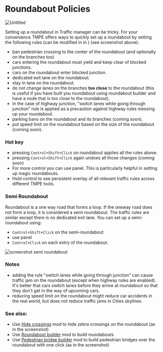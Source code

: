 # Roundabout Policies

![Untitled](https://user-images.githubusercontent.com/26344691/81202134-d2269400-8fce-11ea-9ec2-80e2d29b0ae7.png)

Setting up a roundabout in Traffic manager can be tricky. For your convenience TMPE offers ways to quickly set up a
roundabout by setting the following rules (can be modified in [](Policies.md) in [](Settings.md)) (see screenshot
above):

* ban pedestrian crossing to the center of the roundabout (and optionally on the branches too)
* cars entering the roundabout must yield and keep clear of blocked junctions.
* cars on the roundabout enter blocked junction.
* dedicated exit lane on the roundabout.
* stay in lane on the roundabout.
* do not change lanes on the branches **too close** to the roundabout (this is useful if you have built you roundabout
  using roundabout builder and have a node that is too close to the roundabout).
* In the case of highway junction, "switch lanes while going through junction" rule is applied as a precaution against
  highway rules messing up your roundabout.
* parking bans on the roundabout and its branches (coming soon).
* put speed limit on the roundabout based on the size of the roundabout (coming soon).

### Hot key

* pressing `Control+Shift+Click` on roundabout applies all the rules above.
* pressing `Control+Shift+Click` again undoes all those changes (coming soon)
* For more control you can use [](Adjust-Roads.md) panel. This is particularly helpful in setting up magic roundabouts.
* Hold control to see persistent overlay of all relevant traffic rules across different TMPE tools.

### Semi Roundabout

Roundabout is a one way road that forms a loop. If the oneway road does not form a loop, it is considered a semi
roundabout. The traffic rules are similar except there is no dedicated exit lane. You can set up a semi-roundabout
using:

* `Control+Shift+Click` on the semi-roundabout
* use [](Adjust-Roads.md) panel
* `Control+Click` on each entry of the roundabout.

![screenshot semi roundabout](https://user-images.githubusercontent.com/26344691/81376912-17e97680-910d-11ea-9279-fa71f263fa71.png)

### Notes

* adding the rule "switch lanes while going through junction" can cause traffic jam on the roundabout (except when
  highway rules are enabled). It's better that cars switch lanes before they arrive at roundabout so that they don't get
  in the way of upcoming cars.
* reducing speed limit on the roundabout might reduce car accidents in the real world, but does not reduce traffic jams
  in Cities skylines.

### See also:

- Use [Hide crossings](https://steamcommunity.com/sharedfiles/filedetails/?id=1934023593) mod to hide zebra crossings on
  the roundabout (as in the screenshot)
- Use [Roundabout builder](https://steamcommunity.com/sharedfiles/filedetails/?id=1625704117) mod to build roundabouts
- Use [Pedestrian bridge builder](https://steamcommunity.com/sharedfiles/filedetails/?id=2030755273) mod to build
  pedestrian bridges over the roundabout with one click (as in the screenshot)
